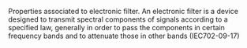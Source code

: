 Properties associated to electronic filter. 
An electronic filter is a device designed to transmit spectral components of signals according to a specified law, generally in order to pass the components in certain frequency bands and to attenuate those in other bands (IEC702-09-17)
